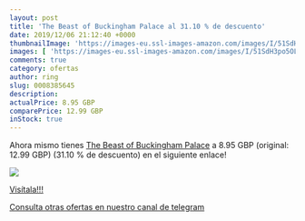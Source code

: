 ```yaml
---
layout: post
title: 'The Beast of Buckingham Palace al 31.10 % de descuento'
date: 2019/12/06 21:12:40 +0000
thumbnailImage: 'https://images-eu.ssl-images-amazon.com/images/I/51SdH3po5OL._SL200_.jpg'
images: [ 'https://images-eu.ssl-images-amazon.com/images/I/51SdH3po5OL._SL200_.jpg' ]
comments: true
category: ofertas
author: ring
slug: 0008385645
description:
actualPrice: 8.95 GBP
comparePrice: 12.99 GBP
inStock: true
---
```


Ahora mismo tienes [The Beast of Buckingham Palace](https://www.amazon.com/dp/0008385645/?tag=redken08-20) a 8.95 GBP (original: 12.99 GBP) (31.10 %  de descuento) en el siguiente enlace!

[![](https://images-eu.ssl-images-amazon.com/images/I/51SdH3po5OL._SL200_.jpg)](https://www.amazon.com/dp/0008385645/?tag=redken08-20)

[Visítala!!!](https://www.amazon.com/dp/0008385645/?tag=redken08-20)

[Consulta otras ofertas en nuestro canal de telegram](https://t.me/s/ofertas25)
